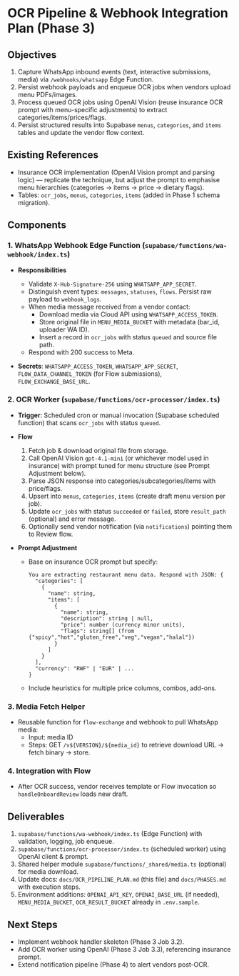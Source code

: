 # OCR Pipeline & Webhook Integration Plan (Phase 3)

## Objectives

1. Capture WhatsApp inbound events (text, interactive submissions, media) via
   `/webhooks/whatsapp` Edge Function.
2. Persist webhook payloads and enqueue OCR jobs when vendors upload menu
   PDFs/images.
3. Process queued OCR jobs using OpenAI Vision (reuse insurance OCR prompt with
   menu-specific adjustments) to extract categories/items/prices/flags.
4. Persist structured results into Supabase `menus`, `categories`, and `items`
   tables and update the vendor flow context.

## Existing References

- Insurance OCR implementation (OpenAI Vision prompt and parsing logic) —
  replicate the technique, but adjust the prompt to emphasise menu hierarchies
  (categories → items → price → dietary flags).
- Tables: `ocr_jobs`, `menus`, `categories`, `items` (added in Phase 1 schema
  migration).

## Components

### 1. WhatsApp Webhook Edge Function (`supabase/functions/wa-webhook/index.ts`)

- **Responsibilities**
  - Validate `X-Hub-Signature-256` using `WHATSAPP_APP_SECRET`.
  - Distinguish event types: `messages`, `statuses`, `flows`. Persist raw
    payload to `webhook_logs`.
  - When media message received from a vendor contact:
    - Download media via Cloud API using `WHATSAPP_ACCESS_TOKEN`.
    - Store original file in `MENU_MEDIA_BUCKET` with metadata (bar_id, uploader
      WA ID).
    - Insert a record in `ocr_jobs` with status `queued` and source file path.
  - Respond with 200 success to Meta.

- **Secrets**: `WHATSAPP_ACCESS_TOKEN`, `WHATSAPP_APP_SECRET`,
  `FLOW_DATA_CHANNEL_TOKEN` (for Flow submissions), `FLOW_EXCHANGE_BASE_URL`.

### 2. OCR Worker (`supabase/functions/ocr-processor/index.ts`)

- **Trigger**: Scheduled cron or manual invocation (Supabase scheduled function)
  that scans `ocr_jobs` with status `queued`.
- **Flow**
  1. Fetch job & download original file from storage.
  2. Call OpenAI Vision `gpt-4.1-mini` (or whichever model used in insurance)
     with prompt tuned for menu structure (see Prompt Adjustment below).
  3. Parse JSON response into categories/subcategories/items with price/flags.
  4. Upsert into `menus`, `categories`, `items` (create draft menu version per
     job).
  5. Update `ocr_jobs` with status `succeeded` or `failed`, store `result_path`
     (optional) and error message.
  6. Optionally send vendor notification (via `notifications`) pointing them to
     Review flow.

- **Prompt Adjustment**
  - Base on insurance OCR prompt but specify:
    ```
    You are extracting restaurant menu data. Respond with JSON: {
      "categories": [
        {
          "name": string,
          "items": [
            {
              "name": string,
              "description": string | null,
              "price": number (currency minor units),
              "flags": string[] (from {"spicy","hot","gluten_free","veg","vegan","halal"})
            }
          ]
        }
      ],
      "currency": "RWF" | "EUR" | ...
    }
    ```
  - Include heuristics for multiple price columns, combos, add-ons.

### 3. Media Fetch Helper

- Reusable function for `flow-exchange` and webhook to pull WhatsApp media:
  - Input: media ID
  - Steps: GET `/v${VERSION}/${media_id}` to retrieve download URL → fetch
    binary → store.

### 4. Integration with Flow

- After OCR success, vendor receives template or Flow invocation so
  `handleOnboardReview` loads new draft.

## Deliverables

1. `supabase/functions/wa-webhook/index.ts` (Edge Function) with validation,
   logging, job enqueue.
2. `supabase/functions/ocr-processor/index.ts` (scheduled worker) using OpenAI
   client & prompt.
3. Shared helper module `supabase/functions/_shared/media.ts` (optional) for
   media download.
4. Update docs: `docs/OCR_PIPELINE_PLAN.md` (this file) and `docs/PHASES.md`
   with execution steps.
5. Environment additions: `OPENAI_API_KEY`, `OPENAI_BASE_URL` (if needed),
   `MENU_MEDIA_BUCKET`, `OCR_RESULT_BUCKET` already in `.env.sample`.

## Next Steps

- Implement webhook handler skeleton (Phase 3 Job 3.2).
- Add OCR worker using OpenAI (Phase 3 Job 3.3), referencing insurance prompt.
- Extend notification pipeline (Phase 4) to alert vendors post-OCR.
